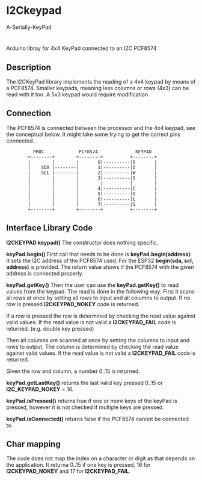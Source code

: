 # I2Ckeypad
A-Serially-KeyPad
#
Arduino libray for 4x4 KeyPad connected to an I2C PCF8574 

## Description
The I2CKeyPad library implements the reading of a 4x4 keypad by means of a PCF8574.
Smaller keypads, meaning less columns or rows (4x3) can be read with it too.
A 5x3 keypad would require modification

## Connection
The PCF8574 is connected between the processor and the 4x4 keypad, see the conceptual
below. It might take some trying to get the correct pins connected.

```
          PROC             PCF8574              KEYPAD
        +--------+        +--------+          +--------+
        |        |        |       0|----------|R       |
        |    SDA |--------|       1|----------|O       |
        |    SCL |--------|       2|----------|W       |
        |        |        |       3|----------|S       |
        |        |        |        |          |        |
        |        |        |       4|----------|C       |
        |        |        |       5|----------|O       |
        |        |        |       6|----------|L       |
        |        |        |       7|----------|S       |
        +--------+        +--------+          +--------+ 
```

## Interface Library Code

**I2CKEYPAD keypad()**
The constructor does nothing specific. 

**keyPad.begin()**
First call that needs to be done is **keyPad.begin(address)**. It sets the I2C address of the PCF8574 used. 
For the ESP32 **begin(sda, scl, address)** is provided.
The return value shows if the PCF8574 with the given address is connected properly.

**keyPad.getKey()**
Then the user can use the **keyPad.getKey()** to read values from the keypad.
The read is done in the following way:
First it scans all rows at once by setting all rows to input and all columns to output.
If no row is pressed **I2CKEYPAD_NOKEY** code is returned.

If a row is pressed the row is determined by checking the read value against valid values.
If the read value is not valid a **I2CKEYPAD_FAIL** code is returned. 
(e.g. double key pressed)

Then all columns are scanned at once by setting the columns to input and rows to output.
The column is determined by checking the read value against valid values.
If the read value is not valid a **I2CKEYPAD_FAIL** code is returned.

Given the row and column, a number 0..15 is returned.

**keyPad.getLastKey()**
returns the last valid key pressed 0..15 or **I2C_KEYPAD_NOKEY** = 16.

**keyPad.isPressed()**
returns true if one or more keys of the keyPad is pressed, 
however it is not checked if multiple keys are pressed.

**keyPad.isConnected()**
returns false if the PCF8574 cannot be connected to.

## Char mapping
The code does not map the index on a character or digit as that depends on the application.
It returna 0..15 if one key is pressed, 16 for **I2CKEYPAD_NOKEY** and 17 for **I2CKEYPAD_FAIL**.
